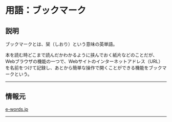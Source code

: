 # 用語：ブックマーク

## 説明

ブックマークとは、栞（しおり）という意味の英単語。

本を読む時どこまで読んだかわかるように挟んでおく紙片などのことだが、Webブラウザの機能の一つで、Webサイトのインターネットアドレス（URL）を名前をつけて記録し、あとから簡単な操作で開くことができる機能をブックマークという。

---

## 情報元

[e-words.jp](http://e-words.jp/w/%E3%83%96%E3%83%83%E3%82%AF%E3%83%9E%E3%83%BC%E3%82%AF.html)

---

<br><br><br><br><br><br><br><br><br><br><br><br><br><br><br><br>
